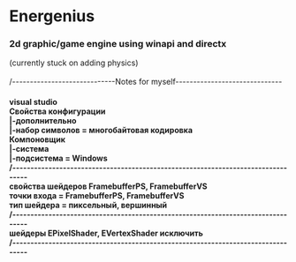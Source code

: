 # Energenius

<h3>2d graphic/game engine using winapi and directx</h3>
(currently stuck on adding physics)<br><br>
/-----------------------------Notes for myself------------------------------
<h4>
visual studio
<br>
Свойства конфигурации
  <br>
  |-дополнительно 
  <br>
    |-набор символов = многобайтовая кодировка
  <br>
Компоновщик
  <br>
  |-система 
  <br>
    |-подсистема = Windows
  <br>
/---------------------------------------------------------------------------------    
  <br>
свойства шейдеров FramebufferPS, FramebufferVS
  <br>
  точки входа = FramebufferPS, FramebufferVS
  <br>
  тип шейдера = пиксельный, вершинный
  <br>
/---------------------------------------------------------------------------------
  <br>
шейдеры EPixelShader, EVertexShader исключить
  <br>
/---------------------------------------------------------------------------------
</h4>

